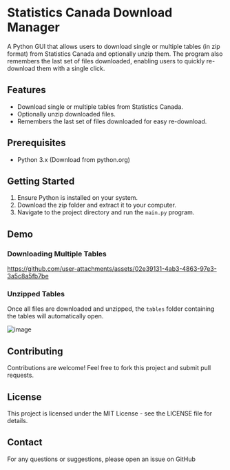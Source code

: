 # Statistics Canada Download Manager

A Python GUI that allows users to download single or multiple tables (in zip format) from Statistics Canada and optionally unzip them. The program also remembers the last set of files downloaded, enabling users to quickly re-download them with a single click.

## Features

- Download single or multiple tables from Statistics Canada.
- Optionally unzip downloaded files.
- Remembers the last set of files downloaded for easy re-download.

## Prerequisites

- Python 3.x (Download from python.org)

## Getting Started

1. Ensure Python is installed on your system.
2. Download the zip folder and extract it to your computer.
3. Navigate to the project directory and run the `main.py` program.

## Demo
### Downloading Multiple Tables

https://github.com/user-attachments/assets/02e39131-4ab3-4863-97e3-3a5c8a5fb7be

### Unzipped Tables
Once all files are downloaded and unzipped, the `tables` folder containing the tables will automatically open.

![image](https://github.com/user-attachments/assets/456a1f67-a388-410d-ac83-a91a69d62931)

## Contributing
Contributions are welcome! Feel free to fork this project and submit pull requests.

## License
This project is licensed under the MIT License - see the LICENSE file for details.

## Contact
For any questions or suggestions, please open an issue on GitHub
